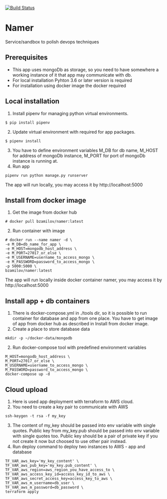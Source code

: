 [![Build Status](https://travis-ci.com/cyberbolt/namer.svg?token=sMYf9vsMSRRGjZKJ1mpo&branch=master)](https://travis-ci.com/cyberbolt/namer)

# Namer
Service/sandbox to polish devops techniques

## Prerequisites
- This app uses mongoDb as storage, so you need to have somewhere a working instance of it that app may communicate with db.
- For local installation Pyhton 3.6 or later version is required
- For installation using docker image the docker required

## Local installation
1. Install pipenv for managing python virtual environments.
```
$ pip install pipenv
```
2. Update virtual environment with required for app packages.
```
$ pipenv install
```
3. You have to define environment variables M\_DB for db name, M\_HOST for address of mongoDb instance, M\_PORT for port of mongoDb instance is running at.
4. Run app
```
pipenv run python manage.py runserver
```
The app will run locally, you may access it by http://localhost:5000

## Install from docker image
1. Get the image from docker hub
```
# docker pull bzamilov/namer:latest
```
2. Run container with image
```
# docker run --name namer -d \
-e M_DB=db_name_for_app \
-e M_HOST=mongodb_host_address \
-e M_PORT=27017_or_else \
-e M_USERNAME=username_to_access_mongo \
-e M_PASSWORD=password_to_access_mongo \
-p 5000:5000 \
bzamilov/namer:latest
```
The app will run locally inside docker container namer, you may access it by http://localhost:5000

## Install app + db containers
1. There is docker-compose.yml in ./tools dir, so it is possible to run container for database and app from one place. You have to get image of app from docker hub as described in Install from docker image.
2. Create a place to store database data
```
mkdir -p ~/docker-data/mongodb
```
2. Run docker-compose tool with predefined environment variables
```
M_HOST=mongodb_host_address \
M_PORT=27017_or_else \
M_USERNAME=username_to_access_mongo \
M_PASSWORD=password_to_access_mongo \
docker-compose up -d
```

## Cloud upload
1. Here is used app deployment with terraform to AWS cloud.
2. You need to create a key pair to communicate with AWS
```
ssh-keygen -t rsa -f my_key
```
3. The content of my\_key should be passed into env variable with single quotes. Public key from my\_key.pub should be passed into env variable with single quotes too. Public key should be a pair of private key if you not create it now but choosed to use other pair instead.
4. Run deploy command to deploy two instances to AWS - app and database
```
TF_VAR_aws_key='my_key_content' \
TF_VAR_aws_pub_key='my_key.pub_content' \
TF_VAR_aws_region=aws_region_you_have_access_to \
TF_VAR_aws_access_key_id=access_key_id_to_aws \
TF_VAR_aws_secret_access_key=access_key_to_aws \
TF_VAR_aws_m_username=db_user \
TF_VAR_aws_m_password=db_password \
terraform apply
```